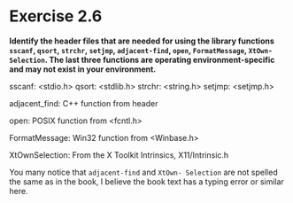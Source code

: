 # Exercise 2.6
__Identify the header files that are needed for using the library functions
`sscanf`, `qsort`, `strchr`, `setjmp`, `adjacent-find`, `open`, `FormatMessage`,
`XtOwn- Selection`. The last three functions are operating environment-specific
and may not exist in your environment.__

sscanf: <stdio.h>
qsort: <stdlib.h>
strchr: <string.h>
setjmp: <setjmp.h>

adjacent_find: C++ function from header <algorithm>

open: POSIX function from <fcntl.h>

FormatMessage: Win32 function from <Winbase.h>

XtOwnSelection: From the X Toolkit Intrinsics, X11/Intrinsic.h

You many notice that `adjacent-find` and `XtOwn- Selection` are not spelled the
same as in the book, I believe the book text has a typing error or similar here.
